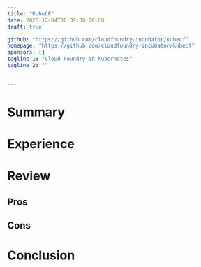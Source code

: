 ```yaml
---
title: "KubeCF"
date: 2020-12-04T08:39:38-08:00
draft: true

github: "https://github.com/cloudfoundry-incubator/kubecf"
homepage: "https://github.com/cloudfoundry-incubator/kubecf"
sponsors: []
tagline_1: "Cloud Foundry on Kubernetes"
tagline_2: ""


---
```


# Summary

# Experience

# Review

## Pros

## Cons

# Conclusion